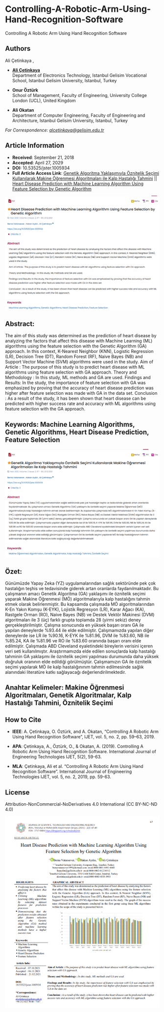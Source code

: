 # Controlling-A-Robotic-Arm-Using-Hand-Recognition-Software

Controlling A Robotic Arm Using Hand Recognition Software

## Authors

Ali Çetinkaya  ,    

- [**Ali Çetinkaya**](https://scholar.google.com.tr/citations?user=XSEW-NcAAAAJ)  
  Department of Electronics Technology, Istanbul Gelisim Vocational School, Istanbul Gelisim University, Istanbul, Turkey

- **Onur Öztürk**  
  School of Management, Faculty of Engineering, University College London (UCL), United Kingdom

- **Ali Okatan**  
  Department of Computer Engineering, Faculty of Engineering and Architecture, Istanbul Gelisim University, Istanbul, Turkey

*For Correspondence: alcetinkaya@gelisim.edu.tr*

## Article Information
- **Received**: September 21, 2018  
- **Accepted**: April 27, 2029
- **DOI:** 10.53525/jster.1005934
- **Full Article Access Link**: [Genetik Algoritma Yaklaşımıyla Öznitelik Seçimi Kullanılarak Makine Öğrenmesi Algoritmaları ile Kalp Hastalığı Tahmini](https://dergipark.org.tr/en/pub/jster/issue/61588/1005934) || [Heart Disease Prediction with Machine Learning Algorithm Using Feature Selection by Genetic Algorithm](https://dergipark.org.tr/en/pub/jster/issue/61588/1005934)

![alternatif metin](https://github.com/acetinkaya/Heart-Disease-Prediction-with-ML-Algorithm-Using-Feature-Selection-by-Genetic-Algorithm/blob/main/GenetikAlgoritma2.png)

## Abstract:

The aim of this study was determined as the prediction of heart disease by analyzing the factors that affect this disease with Machine Learning (ML) algorithms using the feature selection with the Genetic Algorithm (GA) approach. In this context, K-Nearest Neighbor (KNN), Logistic Regression (LR), Decision Tree (DT), Random Forest (RF), Naive Bayes (NB) and Support Vector Machine (SVM) algorithms were used in the study.
Aim of Article : The purpose of this study is to predict heart disease with ML algorithms using feature selection with GA approach.
Theory and Methodology : In this study, ML methods and GA are used.
Findings and Results: In the study, the importance of feature selection with GA was emphasized by proving that the accuracy of heart disease prediction was higher after feature selection was made with GA in the data set.
Conclusion : As a result of the study, it has been shown that heart disease can be predicted with higher success rate and accuracy with ML algorithms using feature selection with the GA approach.

## Keywords: Machine Learning Algorithms, Genetic Algorithms, Heart Disease Prediction, Feature Selection


![alternatif metin](https://github.com/acetinkaya/Heart-Disease-Prediction-with-ML-Algorithm-Using-Feature-Selection-by-Genetic-Algorithm/blob/main/GenetikAlgoritma1.png)

## Özet: 

Günümüzde Yapay Zeka (YZ) uygulamalarından sağlık sektöründe pek çok hastalığın teşhis ve tedavisinde giderek artan oranlarda faydanılmaktadır. Bu çalışmanın amacı Genetik Algoritma (GA) yaklaşımı ile öznitelik seçimi yaparak Makine Öğrenmesi (MÖ) algoritmalarıyla kalp hastalığını tahmin etmek olarak belirlenmiştir. Bu kapsamda çalışmada MÖ algoritmalarından K-En Yakın Komşu (K-EYK), Lojistik Regresyon (LR), Karar Ağacı (KA), Rastgele Orman (RO), Naive Bayes (NB) ve Destek Vektör Makinesi (DVM) algoritmaları ile 3 (üç) farklı grupta toplamda 28 (yirmi sekiz) deney gerçekleştirilmiştir. Çalışma sonucunda en yüksek başarı oranı GA ile yapılan deneylerde %93.44 ile elde edilmiştir. Çalışmamızda yapılan diğer deneylerde ise LR ile %90.16, K-EYK ile %81.96, DVM ile %83.60, NB ile %85.24, KA ile %81.96 ve RO ile %83.60 oranında başarı oranı elde edilmiştir. Çalışmada ABD Cleveland eyaletindeki bireylerin verisini içeren veri seti kullanılmıştır. Araştırmamızda elde edilen sonuçlarda kalp hastalığı tahminin GA yaklaşımı ile öznitelik seçimi yapılması durumunda daha yüksek doğruluk oranının elde edildiği görülmüştür. Çalışmamızın GA ile öznitelik seçimi yapılarak MÖ ile kalp hastalığınınım tahmin edilmesinde sağlık alanındaki literatüre katkı sağlayacağı değerlendirilmektedir.

## Anahtar Kelimeler: Makine Öğrenmesi Algoritmaları, Genetik Algoritmalar, Kalp Hastalığı Tahmini, Öznitelik Seçimi


## How to Cite

- **IEEE**: A. Çetinkaya, O. Öztürk, and A. Okatan, “Controlling A Robotic Arm Using Hand Recognition Software”, IJET, vol. 5, no. 2, pp. 59–63, 2019.	

- **APA**: Çetinkaya, A., Öztürk, O., & Okatan, A. (2019). Controlling A Robotic Arm Using Hand Recognition Software. International Journal of Engineering Technologies IJET, 5(2), 59-63.	

- **MLA**: Çetinkaya, Ali et al. “Controlling A Robotic Arm Using Hand Recognition Software”. International Journal of Engineering Technologies IJET, vol. 5, no. 2, 2019, pp. 59-63.	

## License

Attribution-NonCommercial-NoDerivatives 4.0 International (CC BY-NC-ND 4.0)

![alternatif metin](https://github.com/acetinkaya/Heart-Disease-Prediction-with-ML-Algorithm-Using-Feature-Selection-by-Genetic-Algorithm/blob/main/GenetikAlgoritma3.png)

